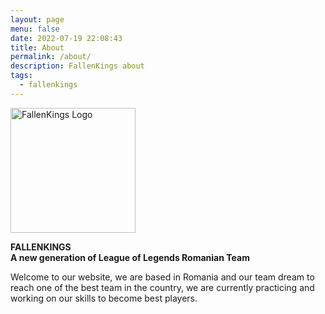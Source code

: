 ```yaml
---
layout: page
menu: false
date: 2022-07-19 22:08:43
title: About
permalink: /about/
description: FallenKings about
tags:
  - fallenkings
---
```

<img class="img-squared" src="https://cdn.discordapp.com/attachments/303892489440460800/999027769046470656/unknown.png" alt="FallenKings Logo" width="200">

**FALLENKINGS**\
**A new generation of League of Legends Romanian Team**

Welcome to our website, we are based in Romania and our team dream to reach one of the best team in the country, we are currently practicing and working on our skills to become best players.
